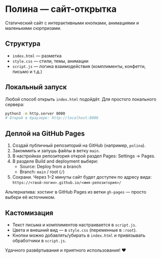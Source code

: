 # Полина — сайт-открытка

Статический сайт с интерактивными кнопками, анимациями и маленькими сюрпризами.

## Структура
- `index.html` — разметка
- `style.css` — стили, темы, анимации
- `script.js` — логика взаимодействия (комплименты, конфетти, письмо и т.д.)

## Локальный запуск
Любой способ открыть `index.html` подойдёт. Для простого локального сервера:

```bash
python3 -m http.server 8000
# Открой в браузере: http://localhost:8000
```

## Деплой на GitHub Pages
1. Создай публичный репозиторий на GitHub (например, `polina`).
2. Закоммить и запушь файлы в ветку `main`.
3. В настройках репозитория открой раздел Pages: Settings → Pages.
4. В разделе Build and deployment выбери:
   - Source: Deploy from a branch
   - Branch: `main` / root (`/`)
5. Сохрани. Через 1–2 минуты сайт будет доступен по адресу вида:
   `https://<твой-логин>.github.io/<имя-репозитория>/`

Альтернатива: хостинг в GitHub Pages из ветки `gh-pages` — просто выбери её источником.

## Кастомизация
- Текст письма и комплиментов настраивается в `script.js`.
- Цвета и внешний вид — в `style.css` (переменные в `:root`).
- Кнопки можно добавлять/убирать в `index.html` и привязывать обработчики в `script.js`.

Удачного развёртывания и приятного использования! ♥



